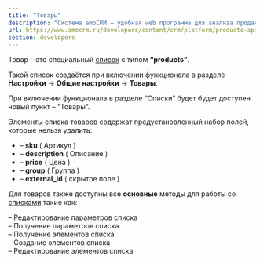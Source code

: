 ```yaml
---
title: "Товары"
description: "Система amoCRM – удобная web программа для анализа продаж, доступная в режиме online из любой точки мира! Подробности узнавайте по указанным на сайте телефонам в Москве."
url: https://www.amocrm.ru/developers/content/crm/platform/products-api
section: developers
---
```


Товар – это специальный [список](/developers/content/crm_platform/catalogs) с типом **“products”**.

Такой список создаётся при включении функционала в разделе  
**Настройки** -> **Общие настройки** -> **Товары**.

При включении функционала в разделе “Списки” будет будет доступен новый пункт – “Товары”.

Элементы списка товаров содержат предустановленный набор полей, которые нельзя удалить:

- – **sku** ( Артикул )
- – **description** ( Описание )
- – **price** ( Цена )
- – **group** ( Группа )
- – **external\_id** ( скрытое поле )

Для товаров также доступны все **основные** методы для работы со [списками](/developers/content/crm_platform/catalog) такие как:

– Редактирование параметров списка  
– Получение параметров списка  
– Получение элементов списка  
– Создание элементов списка  
– Редактирование элементов списка